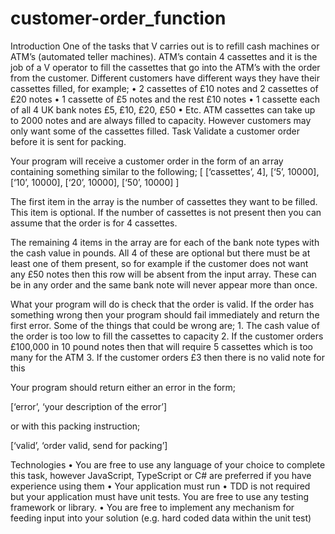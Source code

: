 # customer-order_function

Introduction
One of the tasks that V carries out is to refill cash machines or ATM’s (automated teller machines). ATM’s contain 4 cassettes and it is the job of a V operator to fill the cassettes that go into the ATM’s with the order from the customer. Different customers have different ways they have their cassettes filled, for example;
    • 2 cassettes of £10 notes and 2 cassettes of £20 notes
    • 1 cassette of £5 notes and the rest £10 notes
    • 1 cassette each of all 4 UK bank notes £5, £10, £20, £50
    • Etc.
ATM cassettes can take up to 2000 notes and are always filled to capacity. However customers may only want some of the cassettes filled. 
Task
Validate a customer order before it is sent for packing.

Your program will receive a customer order in the form of an array containing something similar to the following;
[
  [‘cassettes’, 4],
  [‘5’, 10000],
  [‘10’, 10000],
  [‘20’, 10000],
  [‘50’, 10000]
]

The first item in the array is the number of cassettes they want to be filled. This item is optional. If the number of cassettes is not present then you can assume that the order is for 4 cassettes.

The remaining 4 items in the array are for each of the bank note types with the cash value in pounds. All 4 of these are optional but there must be at least one of them present, so for example if the customer does not want any £50 notes then this row will be absent from the input array. These can be in any order and the same bank note will never appear more than once. 

What your program will do is check that the order is valid. If the order has something wrong then your program should fail immediately and return the first error. Some of the things that could be wrong are; 
    1. The cash value of the order is too low to fill the cassettes to capacity
    2. If the customer orders £100,000 in 10 pound notes then that will require 5 cassettes which is too many for the ATM
    3. If the customer orders £3 then there is no valid note for this

Your program should return either an error in the form;

   [‘error’, ‘your description of the error’]

or with this packing instruction;
	
   [‘valid’, ‘order valid, send for packing’]

Technologies
    • You are free to use any language of your choice to complete this task, however JavaScript, TypeScript or C# are preferred if you have experience using them 
    • Your application must run
    • TDD is not required but your application must have unit tests. You are free to use any testing framework or library.
    • You are free to implement any mechanism for feeding input into your solution (e.g. hard coded data within the unit test)